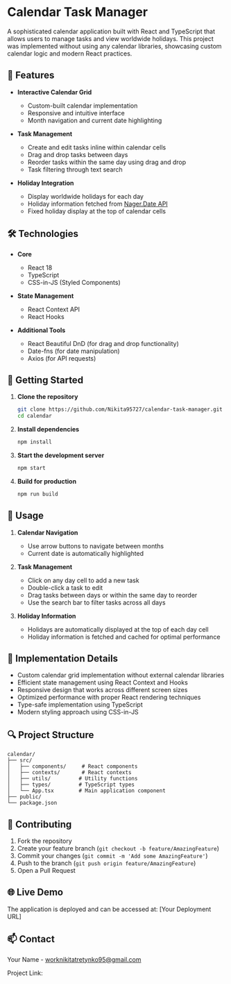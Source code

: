 # Calendar Task Manager

A sophisticated calendar application built with React and TypeScript that allows users to manage tasks and view worldwide holidays. This project was implemented without using any calendar libraries, showcasing custom calendar logic and modern React practices.

## 🌟 Features

- **Interactive Calendar Grid**
  - Custom-built calendar implementation
  - Responsive and intuitive interface
  - Month navigation and current date highlighting

- **Task Management**
  - Create and edit tasks inline within calendar cells
  - Drag and drop tasks between days
  - Reorder tasks within the same day using drag and drop
  - Task filtering through text search

- **Holiday Integration**
  - Display worldwide holidays for each day
  - Holiday information fetched from [Nager.Date API](https://date.nager.at/)
  - Fixed holiday display at the top of calendar cells

## 🛠️ Technologies

- **Core**
  - React 18
  - TypeScript
  - CSS-in-JS (Styled Components)

- **State Management**
  - React Context API
  - React Hooks

- **Additional Tools**
  - React Beautiful DnD (for drag and drop functionality)
  - Date-fns (for date manipulation)
  - Axios (for API requests)

## 🚀 Getting Started

1. **Clone the repository**
   ```bash
   git clone https://github.com/Nikita95727/calendar-task-manager.git
   cd calendar
   ```

2. **Install dependencies**
   ```bash
   npm install
   ```

3. **Start the development server**
   ```bash
   npm start
   ```

4. **Build for production**
   ```bash
   npm run build
   ```

## 📖 Usage

1. **Calendar Navigation**
   - Use arrow buttons to navigate between months
   - Current date is automatically highlighted

2. **Task Management**
   - Click on any day cell to add a new task
   - Double-click a task to edit
   - Drag tasks between days or within the same day to reorder
   - Use the search bar to filter tasks across all days

3. **Holiday Information**
   - Holidays are automatically displayed at the top of each day cell
   - Holiday information is fetched and cached for optimal performance

## 🎯 Implementation Details

- Custom calendar grid implementation without external calendar libraries
- Efficient state management using React Context and Hooks
- Responsive design that works across different screen sizes
- Optimized performance with proper React rendering techniques
- Type-safe implementation using TypeScript
- Modern styling approach using CSS-in-JS

## 🔍 Project Structure

```
calendar/
├── src/
│   ├── components/     # React components
│   ├── contexts/       # React contexts
│   ├── utils/         # Utility functions
│   ├── types/         # TypeScript types
│   └── App.tsx        # Main application component
├── public/
└── package.json
```

## 🤝 Contributing

1. Fork the repository
2. Create your feature branch (`git checkout -b feature/AmazingFeature`)
3. Commit your changes (`git commit -m 'Add some AmazingFeature'`)
4. Push to the branch (`git push origin feature/AmazingFeature`)
5. Open a Pull Request

## 🌐 Live Demo

The application is deployed and can be accessed at: [Your Deployment URL]

## 📫 Contact

Your Name - worknikitatretynko95@gmail.com

Project Link: 